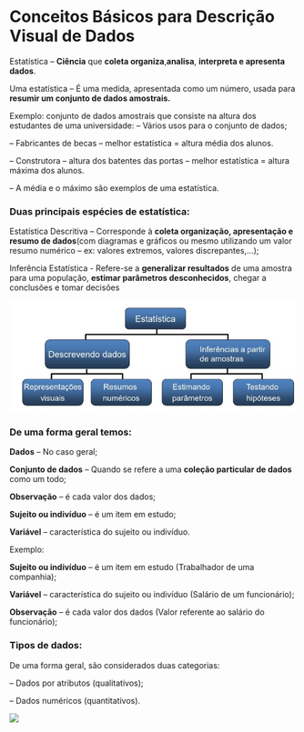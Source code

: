 # Conceitos Básicos para Descrição Visual de Dados

Estatística – **Ciência** que **coleta organiza**,**analisa**, **interpreta e apresenta dados**.

Uma estatística – É uma medida, apresentada como um número, usada para **resumir um conjunto de dados amostrais.**

Exemplo: conjunto de dados amostrais que consiste na altura dos estudantes de uma universidade:
– Vários usos para o conjunto de dados; 

– Fabricantes de becas – melhor estatística = altura média dos alunos. 

– Construtora – altura dos batentes das portas – melhor estatística = altura
máxima dos alunos. 

– A média e o máximo são exemplos de uma estatística.

### Duas principais espécies de estatística:

Estatística Descritiva – Corresponde à **coleta organização, apresentação e resumo de dados**(com diagramas e gráficos ou mesmo utilizando um valor resumo numérico – ex: valores extremos, valores discrepantes,...);

Inferência Estatística - Refere-se a **generalizar resultados** de uma amostra para uma população, **estimar parâmetros desconhecidos**, chegar a conclusões e tomar decisões

<img src="../.assets/tipos de estatísticas.JPG">

### De uma forma geral temos: 

**Dados** – No caso geral;

**Conjunto de dados** – Quando se refere a uma **coleção particular de dados** como um todo; 

**Observação** – é cada valor dos dados; 

**Sujeito ou indivíduo** – é um item em estudo; 

**Variável** – característica do sujeito ou indivíduo.

Exemplo:

**Sujeito ou indivíduo** – é um item em estudo (Trabalhador de uma companhia);

**Variável** – característica do sujeito ou indivíduo (Salário de um funcionário);

**Observação** – é cada valor dos dados (Valor referente ao salário do funcionário);

### Tipos de dados:

De uma forma geral, são considerados duas categorias: 

– Dados por atributos (qualitativos); 

– Dados numéricos (quantitativos).

<img src="../.assets/tipos de dados.JPG">
